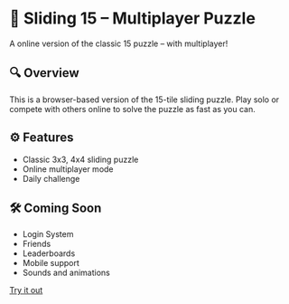 # 🧩 Sliding 15 – Multiplayer Puzzle

A online version of the classic 15 puzzle – with multiplayer!

## 🔍 Overview

This is a browser-based version of the 15-tile sliding puzzle. Play solo or compete with others online to solve the puzzle as fast as you can.

## ⚙️ Features

- Classic 3x3, 4x4 sliding puzzle
- Online multiplayer mode
- Daily challenge

## 🛠️ Coming Soon

- Login System
- Friends 
- Leaderboards  
- Mobile support    
- Sounds and animations  


[Try it out](https://sliding15.xyz)
